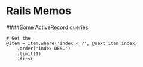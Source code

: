 Rails Memos
===========

####Some ActiveRecord queries

	# Get the 
	@item = Item.where('index < ?', @next_item.index)
		.order('index DESC')
		.limit(1)
		.first
